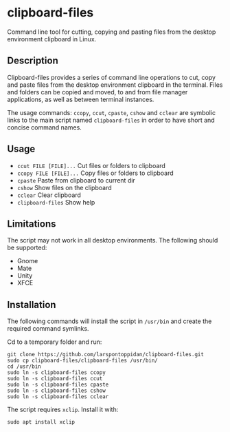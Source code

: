 # clipboard-files
Command line tool for cutting, copying and pasting files from the desktop environment clipboard in Linux.

## Description
Clipboard-files provides a series of command line operations to cut, copy and paste files from the desktop environment clipboard in the terminal. Files and folders can be copied and moved, to and from file manager applications, as well as between terminal instances.

The usage commands: `ccopy`, `ccut`, `cpaste`, `cshow` and `cclear` are symbolic links to the main script named `clipboard-files` in order to have short and concise command names.

## Usage

- `ccut FILE [FILE]...` Cut files or folders to clipboard
- `ccopy FILE [FILE]...` Copy files or folders to clipboard
- `cpaste` Paste from clipboard to current dir
- `cshow` Show files on the clipboard
- `cclear` Clear clipboard
- `clipboard-files` Show help

## Limitations

The script may not work in all desktop environments. The following should be supported:

- Gnome
- Mate
- Unity
- XFCE

## Installation

The following commands will install the script in `/usr/bin` and create the required command symlinks.

Cd to a temporary folder and run:

```text
git clone https://github.com/larspontoppidan/clipboard-files.git
sudo cp clipboard-files/clipboard-files /usr/bin/
cd /usr/bin
sudo ln -s clipboard-files ccopy
sudo ln -s clipboard-files ccut
sudo ln -s clipboard-files cpaste
sudo ln -s clipboard-files cshow
sudo ln -s clipboard-files cclear
```

The script requires `xclip`. Install it with:

```text
sudo apt install xclip
```
